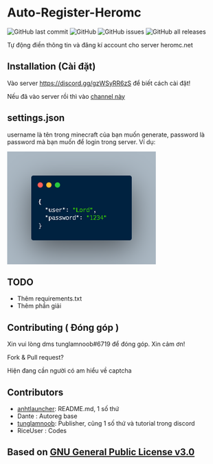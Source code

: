 # Auto-Register-Heromc
![GitHub last commit](https://img.shields.io/github/last-commit/tunglamnoob6719/Auto-Reg-Heromc)
![GitHub](https://img.shields.io/github/license/tunglamnoob6719/Auto-Reg-Heromc)
![GitHub issues](https://img.shields.io/github/issues-raw/tunglamnoob6719/Auto-Reg-Heromc)
![GitHub all releases](https://img.shields.io/github/downloads/tunglamnoob6719/Auto-Reg-Heromc/total)

Tự động điền thông tin và đăng kí account cho server heromc.net

## Installation (Cài đặt)

Vào server https://discord.gg/gzWSyRR6zS để biết cách cài đặt!

Nếu đã vào server rồi thì vào [channel này](https://discord.com/channels/991243015010127914/1086989148650483802)

## settings.json
username là tên trong minecraft của bạn muốn generate, password là password mà bạn muốn để login trong server.
Ví dụ:

<img src="settingexample.png" align="center" />

## TODO

- Thêm requirements.txt
- Thêm phần giải

## Contributing ( Đóng góp )

Xin vui lòng dms tunglamnoob#6719 để đóng góp. Xin cảm ơn!

Fork & Pull request?

Hiện đang cần người có am hiểu về captcha

## Contributors

- [anhtlauncher](https://github.com/anhtlauncher): README.md, 1 số thứ
- Dante : Autoreg base
- [tunglamnoob](https://github.com/tunglamnoob6719): Publisher, cũng 1 số thứ và tutorial trong discord
- RiceUser : Codes

## Based on [GNU General Public License v3.0](https://github.com/tunglamnoob6719/Auto-Reg-Heromc/blob/main/LICENSE)
